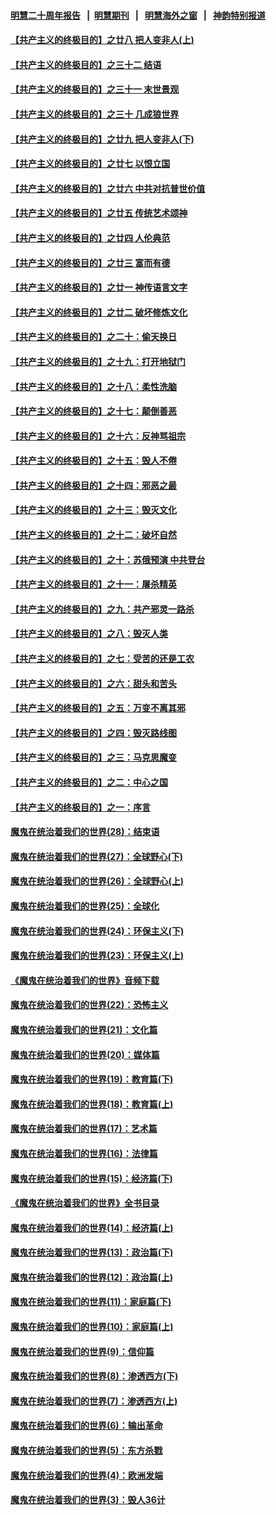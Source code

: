 #### [明慧二十周年报告](https://github.com/gfw-breaker/mh-reports/blob/master/README.md?t=07142336) &nbsp;&nbsp;|&nbsp;&nbsp;[明慧期刊](https://github.com/gfw-breaker/mh-qikan) &nbsp;&nbsp;|&nbsp;&nbsp; [明慧海外之窗](https://github.com/gfw-breaker/mh-news/blob/master/README.md?t=07142336) &nbsp;&nbsp;|&nbsp;&nbsp; [神韵特别报道](https://github.com/gfw-breaker/mh-news/blob/master/shenyun.md?t=07142336) 

#### [【共产主义的终极目的】之廿八 把人变非人(上)](../pages/nsc422/n11340492.md?t=07142336) 

#### [【共产主义的终极目的】之三十二 结语](../pages/nsc422/n11360535.md?t=07142336) 

#### [【共产主义的终极目的】之三十一 末世景观](../pages/nsc422/n11351129.md?t=07142336) 

#### [【共产主义的终极目的】之三十 几成狼世界](../pages/nsc422/n11348280.md?t=07142336) 

#### [【共产主义的终极目的】之廿九 把人变非人(下)](../pages/nsc422/n11344140.md?t=07142336) 

#### [【共产主义的终极目的】之廿七 以恨立国](../pages/nsc422/n11336944.md?t=07142336) 

#### [【共产主义的终极目的】之廿六 中共对抗普世价值](../pages/nsc422/n11324785.md?t=07142336) 

#### [【共产主义的终极目的】之廿五 传统艺术颂神](../pages/nsc422/n11296396.md?t=07142336) 

#### [【共产主义的终极目的】之廿四 人伦典范](../pages/nsc422/n11296397.md?t=07142336) 

#### [【共产主义的终极目的】之廿三 富而有德](../pages/nsc422/n11283598.md?t=07142336) 

#### [【共产主义的终极目的】之廿一 神传语言文字](../pages/nsc422/n11263265.md?t=07142336) 

#### [【共产主义的终极目的】之廿二 破坏修炼文化](../pages/nsc422/n11245728.md?t=07142336) 

#### [【共产主义的终极目的】之二十：偷天换日](../pages/nsc422/n11238846.md?t=07142336) 

#### [【共产主义的终极目的】之十九：打开地狱门](../pages/nsc422/n11206376.md?t=07142336) 

#### [【共产主义的终极目的】之十八：柔性洗脑](../pages/nsc422/n11199994.md?t=07142336) 

#### [【共产主义的终极目的】之十七：颠倒善恶](../pages/nsc422/n11179782.md?t=07142336) 

#### [【共产主义的终极目的】之十六：反神骂祖宗](../pages/nsc422/n11166798.md?t=07142336) 

#### [【共产主义的终极目的】之十五：毁人不倦](../pages/nsc422/n11166792.md?t=07142336) 

#### [【共产主义的终极目的】之十四：邪恶之最](../pages/nsc422/n11150249.md?t=07142336) 

#### [【共产主义的终极目的】之十三：毁灭文化](../pages/nsc422/n11135227.md?t=07142336) 

#### [【共产主义的终极目的】之十二：破坏自然](../pages/nsc422/n11135214.md?t=07142336) 

#### [【共产主义的终极目的】之十：苏俄预演 中共登台](../pages/nsc422/n11118424.md?t=07142336) 

#### [【共产主义的终极目的】之十一：屠杀精英](../pages/nsc422/n11118442.md?t=07142336) 

#### [【共产主义的终极目的】之九：共产邪灵一路杀](../pages/nsc422/n11114139.md?t=07142336) 

#### [【共产主义的终极目的】之八：毁灭人类](../pages/nsc422/n11108503.md?t=07142336) 

#### [【共产主义的终极目的】之七：受苦的还是工农](../pages/nsc422/n11101809.md?t=07142336) 

#### [【共产主义的终极目的】之六：甜头和苦头](../pages/nsc422/n11096971.md?t=07142336) 

#### [【共产主义的终极目的】之五：万变不离其邪](../pages/nsc422/n11091285.md?t=07142336) 

#### [【共产主义的终极目的】之四：毁灭路线图](../pages/nsc422/n11086284.md?t=07142336) 

#### [【共产主义的终极目的】之三：马克思魔变](../pages/nsc422/n11061941.md?t=07142336) 

#### [【共产主义的终极目的】之二：中心之国](../pages/nsc422/n11047728.md?t=07142336) 

#### [【共产主义的终极目的】之一：序言](../pages/nsc422/n11086077.md?t=07142336) 

#### [魔鬼在统治着我们的世界(28)：结束语](../pages/nsc422/n10936246.md?t=07142336) 

#### [魔鬼在统治着我们的世界(27)：全球野心(下)](../pages/nsc422/n10928319.md?t=07142336) 

#### [魔鬼在统治着我们的世界(26)：全球野心(上)](../pages/nsc422/n10900318.md?t=07142336) 

#### [魔鬼在统治着我们的世界(25)：全球化](../pages/nsc422/n10788205.md?t=07142336) 

#### [魔鬼在统治着我们的世界(24)：环保主义(下)](../pages/nsc422/n10695307.md?t=07142336) 

#### [魔鬼在统治着我们的世界(23)：环保主义(上)](../pages/nsc422/n10688613.md?t=07142336) 

#### [《魔鬼在统治着我们的世界》音频下载](../pages/nsc422/n10635553.md?t=07142336) 

#### [魔鬼在统治着我们的世界(22)：恐怖主义](../pages/nsc422/n10614727.md?t=07142336) 

#### [魔鬼在统治着我们的世界(21)：文化篇](../pages/nsc422/n10597706.md?t=07142336) 

#### [魔鬼在统治着我们的世界(20)：媒体篇](../pages/nsc422/n10586579.md?t=07142336) 

#### [魔鬼在统治着我们的世界(19)：教育篇(下)](../pages/nsc422/n10564808.md?t=07142336) 

#### [魔鬼在统治着我们的世界(18)：教育篇(上)](../pages/nsc422/n10526970.md?t=07142336) 

#### [魔鬼在统治着我们的世界(17)：艺术篇](../pages/nsc422/n10499093.md?t=07142336) 

#### [魔鬼在统治着我们的世界(16)：法律篇](../pages/nsc422/n10485969.md?t=07142336) 

#### [魔鬼在统治着我们的世界(15)：经济篇(下)](../pages/nsc422/n10469975.md?t=07142336) 

#### [《魔鬼在统治着我们的世界》全书目录](../pages/nsc422/n10464261.md?t=07142336) 

#### [魔鬼在统治着我们的世界(14)：经济篇(上)](../pages/nsc422/n10457370.md?t=07142336) 

#### [魔鬼在统治着我们的世界(13)：政治篇(下)](../pages/nsc422/n10448270.md?t=07142336) 

#### [魔鬼在统治着我们的世界(12)：政治篇(上)](../pages/nsc422/n10444576.md?t=07142336) 

#### [魔鬼在统治着我们的世界(11)：家庭篇(下)](../pages/nsc422/n10440961.md?t=07142336) 

#### [魔鬼在统治着我们的世界(10)：家庭篇(上)](../pages/nsc422/n10435448.md?t=07142336) 

#### [魔鬼在统治着我们的世界(9)：信仰篇](../pages/nsc422/n10432159.md?t=07142336) 

#### [魔鬼在统治着我们的世界(8)：渗透西方(下)](../pages/nsc422/n10429603.md?t=07142336) 

#### [魔鬼在统治着我们的世界(7)：渗透西方(上)](../pages/nsc422/n10426013.md?t=07142336) 

#### [魔鬼在统治着我们的世界(6)：输出革命](../pages/nsc422/n10421536.md?t=07142336) 

#### [魔鬼在统治着我们的世界(5)：东方杀戮](../pages/nsc422/n10417707.md?t=07142336) 

#### [魔鬼在统治着我们的世界(4)：欧洲发端](../pages/nsc422/n10414890.md?t=07142336) 

#### [魔鬼在统治着我们的世界(3)：毁人36计](../pages/nsc422/n10411583.md?t=07142336) 

